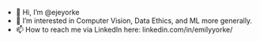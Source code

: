 - 👋 Hi, I’m @ejeyorke
- 👀 I’m interested in Computer Vision, Data Ethics, and ML more generally.
- 📫 How to reach me via LinkedIn here: linkedin.com/in/emilyyorke/

